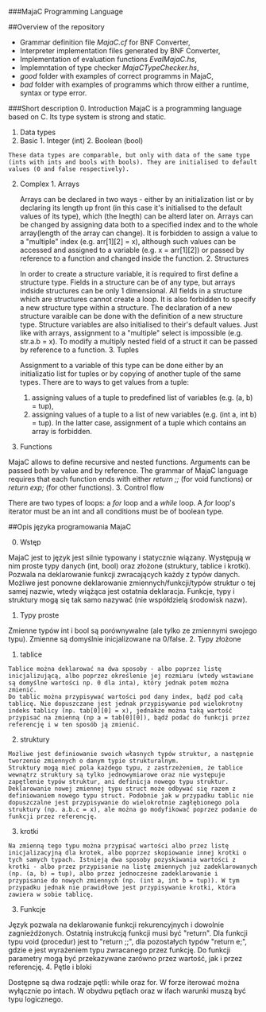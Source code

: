 ###MajaC Programming Language

##Overview of the repository

- Grammar definition file *MajaC.cf* for BNF Converter,
- Interpreter implementation files generated by BNF Converter,
- Implementation of evaluation functions *EvalMajaC.hs*,
- Implemntation of type checker *MajaCTypeChecker.hs*,
- *good* folder with examples of correct programms in MajaC,
- *bad* folder with examples of programms which throw either a runtime, syntax or type error.

###Short description
0. Introduction
	MajaC is a programming language based on C. Its type system is strong and static. 
1. Data types
  1. Basic
    1. Integer (int)
    2. Boolean (bool)
    
    These data types are comparable, but only with data of the same type (ints with ints and bools with bools). They are initialised to default values (0 and false respectively).
  2. Complex
    1. Arrays

      Arrays can be declared in two ways - either by an initialization list or by declaring its length up front (in this case it's initialised to the default values of its type), which (the lnegth) can be alterd later on. 
      Arrays can be changed by assigning data both to a specified index and to the whole array(length of the array can change). It is forbidden to assign a value to a "multiple" index (e.g. arr[1][2] = x), although such values can be accessed and assigned to a variable (e.g. x = arr[1][2]) or passed by reference to a function and changed inside the function.
    2. Structures
      
      In order to create a structure variable, it is required to first define a structure type. 
      Fields in a structure can be of any type, but arrays indside structures can be only 1 dimensional. All fields in a structure which are structures cannot create a loop. It is also forbidden to specify a new structure type within a structure. 
      The declaration of a new structure varaible can be done with the definition of a new structure type. Structure variables are also initialised to their's default values.
      Just like with arrays, assignment to a "multiple" select is impossible (e.g. str.a.b = x). To modify a multiply nested field of a struct it can be passed by reference to a function.
    3. Tuples
      
      Assignment to a variable of this type can be done either by an initializatio list for tuples or by copying of another tuple of the same types.
      There are to ways to get values from a tuple:
        1. assigning values of a tuple to predefined list of variables (e.g. (a, b) = tup),
        2. assigning values of a tuple to a list of new variables (e.g. (int a, int b) = tup).
      In the latter case, assignment of a tuple which contains an array is forbidden.
2. Functions
  
  MajaC allows to define recursive and nested functions. Arguments can be passed both by value and by reference. The grammar of MajaC language requires that each function ends with either *return ;;* (for void functions) or *return _exp_;* (for other functions).
3. Control flow
  
  There are two types of loops: a *for* loop and a *while* loop. A *for* loop's iterator must be an int and all conditions must be of boolean type.

##Opis języka programowania MajaC

0. Wstęp

  MajaC jest to  język jest silnie typowany i statycznie wiązany. Występują w nim proste typy danych (int, bool) oraz złożone (struktury, tablice i krotki). Pozwala na deklarowanie funkcji zwracających każdy z typów danych. Możliwe jest ponowne deklarowanie zmiennych/funkcji/typów struktur o tej samej nazwie, wtedy wiążąca jest ostatnia deklaracja. Funkcje, typy i struktury mogą się tak samo nazywać (nie współdzielą środowisk nazw).
1. Typy proste

  Zmienne typów int i bool są porównywalne (ale tylko ze zmiennymi swojego typu). Zmienne są domyślnie inicjalizowane na 0/false.
2. Typy złożone
  1. tablice
	
    Tablice można deklarować na dwa sposoby - albo poprzez listę inicjalizującą, albo poprzez określenie jej rozmiaru (wtedy wstawiane są domyślne wartości np. 0 dla inta), który jednak potem można zmienić.
    Do tablic można przypisywać wartości pod dany index, bądź pod całą tablicę. Nie dopuszczane jest jednak przypisywanie pod wielokrotny indeks tablicy (np. tab[0][0] = x), jednakże można taką wartość przypisać na zmienną (np a = tab[0][0]), bądź podać do funkcji przez referencję i w ten sposób ją zmienić. 
  2. struktury
	
    Możliwe jest definiowanie swoich własnych typów struktur, a następnie tworzenie zmiennych o danym typie strukturalnym.
    Struktury mogą mieć pola każdego typu, z zastrzeżeniem, że tablice wewnątrz struktury są tylko jednowymiarowe oraz nie występuje zapętlenie typów struktur, ani definicja nowego typu struktur.
    Deklarowanie nowej zmiennej typu struct może odbywać się razem z definiowaniem nowego typu struct. Podobnie jak w przypadku tablic nie dopuszczalne jest przypisywanie do wielokrotnie zagłębionego pola struktury (np. a.b.c = x), ale można go modyfikować poprzez podanie do funkcji przez referencję.
  3. krotki
	
    Na zmienną tego typu można przypisać wartości albo przez listę inicjalizacyjną dla krotek, albo poprzez skopiowanie innej krotki o tych samych typach. Istnieją dwa sposoby pozyskiwania wartości z krotki - albo przez przypisanie na listę zmiennych już zadeklarowanych (np. (a, b) = tup), albo przez jednoczesne zadeklarowanie i przypisanie do nowych zmiennych (np. (int a, int b = tup)). W tym przypadku jednak nie prawidłowe jest przypisywanie krotki, która zawiera w sobie tablicę. 
3. Funkcje
	
  Język pozwala na deklarowanie funkcji rekurencyjnych i dowolnie zagnieżdżonych. Ostatnią instrukcją funkcji musi być "return". Dla funkcji typu void (procedur) jest to "return ;;", dla pozostałych typów "return e;", gdzie e jest wyrażeniem typu zwracanego przez funkcję. 
    Do funkcji parametry mogą być przekazywane zarówno przez wartość, jak i przez referencję.
4. Pętle i bloki
	
  Dostępne są dwa rodzaje pętli: while oraz for. W forze iterować można wyłącznie po intach. W obydwu pętlach oraz w ifach warunki muszą być typu logicznego. 
